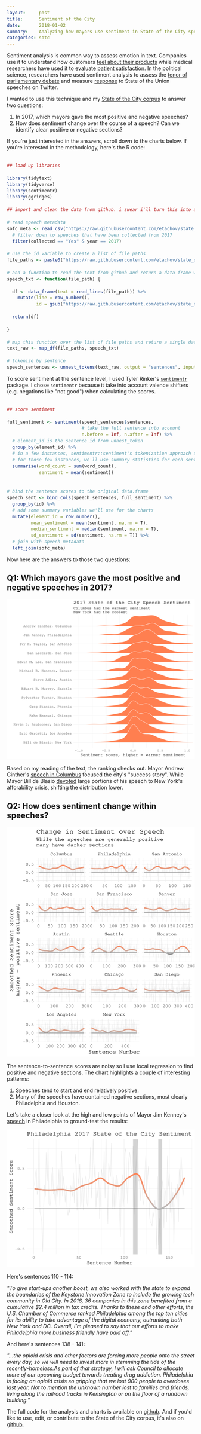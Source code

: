 ```yaml
---
layout:     post
title:      Sentiment of the City
date:       2018-01-02
summary:    Analyzing how mayors use sentiment in State of the City speeches
categories: sotc
---
```


Sentiment analysis is common way to assess emotion in text. Companies use it to understand how customers [feel about their products](https://ymedialabs.com/google-sentiment-analysis-api/) while medical researchers have used it to [evaluate patient satisfaction](http://www.jmir.org/2013/11/e239/). In the political science, researchers have used sentiment analysis to assess the [tenor of parliamentary debate](https://link.springer.com/chapter/10.1007/978-3-319-06826-8_4) and measure [response](https://www.aclweb.org/anthology/P/P12/P12-3.pdf#page=127) to State of the Union speeches on Twitter. 

I wanted to use this technique and my [State of the City corpus](https://github.com/etachov/state_of_the_city) to answer two questions:

1. In 2017, which mayors gave the most positive and negative speeches?
2. How does sentiment change over the course of a speech? Can we identify clear positive or negative sections?

If you're just interested in the answers, scroll down to the charts below. If you're interested in the methodology, here's the R code:


```R

## load up libraries

library(tidytext)
library(tidyverse)
library(sentimentr)
library(ggridges)

## import and clean the data from github. i swear i'll turn this into a package in 2018...

# read speech metadata
sofc_meta <- read_csv("https://raw.githubusercontent.com/etachov/state_of_the_city/master/sofc_metadata.csv") %>%
  # filter down to speeches that have been collected from 2017
  filter(collected == "Yes" & year == 2017)

# use the id variable to create a list of file paths
file_paths <- paste0("https://raw.githubusercontent.com/etachov/state_of_the_city/master/text/", sofc_meta$id, ".txt")

# and a function to read the text from github and return a data frame with the text and line numbers
speech_txt <- function(file_path) {

  df <- data_frame(text = read_lines(file_path)) %>%
    mutate(line = row_number(),
           id = gsub("https://raw.githubusercontent.com/etachov/state_of_the_city/master/text/|\\.txt", "", file_path))

  return(df)

}

# map this function over the list of file paths and return a single data.frame
text_raw <- map_df(file_paths, speech_txt) 

# tokenize by sentence
speech_sentences <- unnest_tokens(text_raw, output = "sentences", input = "text", token = "sentences")


```

To score sentiment at the sentence level, I used Tyler Rinker's [`sentimentr`](https://github.com/trinker/sentimentr) package. I chose `sentimentr` because it take into account valence shifters (e.g. negations like "not good") when calculating the scores. 

```R

## score sentiment

full_sentiment <- sentiment(speech_sentences$sentences,
                            # take the full sentence into account
                            n.before = Inf, n.after = Inf) %>% 
  # element_id is the sentence id from unnest_token
  group_by(element_id) %>%
  # in a few instances, sentimentr::sentiment's tokenization approach disagrees with tidyverse::unnest_tokens' with 
  # for those few instances, we'll use summary statistics for each sentence
  summarise(word_count = sum(word_count),
            sentiment = mean(sentiment))


# bind the sentence scores to the original data.frame
speech_sent <- bind_cols(speech_sentences, full_sentiment) %>%
  group_by(id) %>%
  # add some summary variables we'll use for the charts
  mutate(element_id = row_number(), 
         mean_sentiment = mean(sentiment, na.rm = T), 
         median_sentiment = median(sentiment, na.rm = T), 
         sd_sentiment = sd(sentiment, na.rm = T)) %>%
  # join with speech metadata
  left_join(sofc_meta)


```

Now here are the answers to those two questions:

**Q1: Which mayors gave the most positive and negative speeches in 2017?**
--------------------


![](/images/2018-01-02-sentiment-comparison.svg)


Based on my reading of the text, the ranking checks out. Mayor Andrew Ginther's [speech in Columbus](https://www.columbus.gov/Templates/Detail.aspx?id=2147494899) focused the city's "success story". While Mayor Bill de Blasio [devoted](https://medium.com/@nycgov/this-is-your-city-6230765d11c) large portions of his speech to New York's afforability crisis, shifting the distribution lower.

**Q2: How does sentiment change within speeches?**
---------------------


![](/images/2018-01-02-sentiment-change-during-speech.svg)

The sentence-to-sentence scores are noisy so I use local regression to find positive and negative sections. The chart highlights a couple of interesting patterns:

1. Speeches tend to start and end relatively positive.
2. Many of the speeches have contained negative sections, most clearly Philadelphia and Houston. 

Let's take a closer look at the high and low points of Mayor Jim Kenney's [speech](https://beta.phila.gov/press-releases/mayor/mayor-kenney-delivers-second-chamber-of-commerce-address/) in Philadelphia to ground-test the results:

![](/images/2018-01-02-sentiment-change-during-speech-philadelphia.svg)

Here's sentences 110 - 114:

*"To give start-ups another boost, we also worked with the state to expand the boundaries of the Keystone Innovation Zone to include the growing tech community in Old City. In 2016, 36 companies in this zone benefited from a cumulative $2.4 million in tax credits. Thanks to these and other efforts, the U.S. Chamber of Commerce ranked Philadelphia among the top ten cities for its ability to take advantage of the digital economy, outranking both New York and DC. Overall, I’m pleased to say that our efforts to make Philadelphia more business friendly have paid off."*

And here's sentences 138 - 141:

*"...the opioid crisis and other factors are forcing more people onto the street every day, so we will need to invest more in stemming the tide of the recently-homeless.As part of that strategy, I will ask Council to allocate more of our upcoming budget towards treating drug addiction. Philadelphia is facing an opioid crisis so gripping that we lost 900 people to overdoses last year.  Not to mention the unknown number lost to families and friends, living along the railroad tracks in Kensington or on the floor of a rundown building."*


The full code for the analysis and charts is available on [github](https://github.com/etachov/sentiment_of_the_city). And if you'd like to use, edit, or contribute to the State of the City corpus, it's also on [github](https://github.com/etachov/state_of_the_city).

